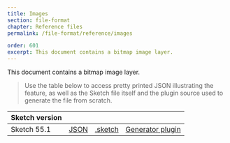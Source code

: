 ```yaml
---
title: Images
section: file-format
chapter: Reference files
permalink: /file-format/reference/images

order: 601
excerpt: This document contains a bitmap image layer.
---
```


This document contains a bitmap image layer.

> Use the table below to access pretty printed JSON illustrating the feature, as well as the Sketch file itself and the plugin source used to generate the file from scratch.

| Sketch version |                                                                                                     |                                                                                                               |                                                                                                                                            |
| -------------- | --------------------------------------------------------------------------------------------------- | ------------------------------------------------------------------------------------------------------------- | ------------------------------------------------------------------------------------------------------------------------------------------ |
| Sketch 55.1    | [JSON](https://github.com/BohemianCoding/SketchAPI/tree/develop/reference-files/55.1/images/output) | [.sketch](https://github.com/BohemianCoding/SketchAPI/tree/develop/reference-files/55.1/images/output.sketch) | [Generator plugin](https://github.com/BohemianCoding/SketchAPI/tree/develop/reference-files/plugin.sketchplugin/Contents/Sketch/images.js) |
